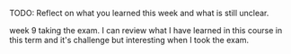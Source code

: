 TODO: Reflect on what you learned this week and what is still unclear.



week 9 taking the exam. I can review what I have learned in this course in this term and it's challenge but interesting when I took the exam.
